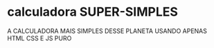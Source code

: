 # calculadora SUPER-SIMPLES
A CALCULADORA MAIS SIMPLES DESSE PLANETA USANDO APENAS HTML CSS E JS PURO
